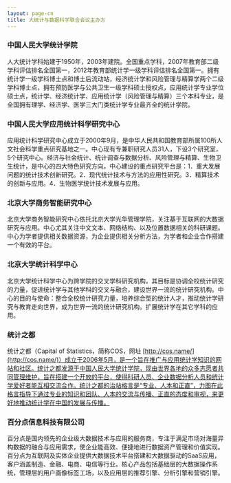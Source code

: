 ```yaml
---
layout: page-cn
title: 大统计与数据科学联合会议主办方
---
```


### 中国人民大学统计学院

人大统计学科始建于1950年，2003年建院。全国重点学科，2007年教育部二级学科评估排名全国第一，2012年教育部统计学一级学科评估排名全国第一。拥有统计学一级学科博士点和博士后流动站，经济统计学和风险管理与精算学两个二级学科博士点，拥有预防医学与公共卫生一级学科硕士授权点，应用统计学专业学位硕士点，统计学、经济统计学、应用统计学（风险管理与精算）三个本科专业，是全国拥有理学、经济学、医学三大门类统计学专业最齐全的统计学院。

### 中国人民大学应用统计科学研究中心

应用统计科学研究中心成立于2000年9月，是中华人民共和国教育部所属100所人文社会科学重点研究基地之一。中心现有专兼职研究人员31人，下设3个研究室，5个研究中心。经济与社会统计、统计调查与数据分析、风险管理与精算、生物卫生统计，是中心的四大特色研究方向。中心建设的重点研究平台是：1．重大发展问题的统计技术创新研究。2．现代统计技术与方法的应用性研究。3．精算技术的创新与应用。4．生物医学统计技术发展与应用。

### 北京大学商务智能研究中心

北京大学商务智能研究中心依托北京大学光华管理学院，关注基于互联网的大数据研究与应用。中心尤其关注中文文本、网络结构、以及位置数据相关的科研课题。中心为学者提供相关数据资源，为企业提供相关分析方法，为学者和企业合作搭建一个有效的平台。

### 北京大学统计科学中心

北京大学统计科学中心为跨学院的交叉学科研究机构，其目标是协调全校统计研究的力量，促进统计学与其他学科的交叉与融合，建设世界一流的统计研究机构。中心的目的与使命：整合全校统计研究力量，培养综合型的统计人才，推动统计学研究与教育走向世界，成为世界一流的统计研究机构。扩展统计学在其它学科的应用。

### 统计之都

统计之都（Capital of Statistics，简称COS，网址
[http://cos.name/](http://cos.name/)）成立于2006年5月，是一个旨在推广与应用统计学知识的网站和社区。统计之都发源于中国人民大学统计学院，现由世界各地的众多志愿者共同管理维护，旨在搭建一个开放的平台，使得科研人员、企业数据分析人员和统计学爱好者能互相交流合作。统计之都的治站格言是“专业、人本和正直”，力图在此格言指导下通过专业的知识和团队、人本的交流与传播、正直的态度和审视，来更好地推动统计学在中国的发展与传播。

### 百分点信息科技有限公司

百分点是国内领先的企业级大数据技术与应用的服务商，专注于满足市场对海量异构数据的融合与应用需求，使企业能高效、便捷地进行数据资产管理和价值实现。百分点为互联网及实体企业提供大数据技术平台搭建和大数据驱动的SaaS应用，客户涵盖制造、金融、电商、电信等行业。核心产品包括基础层的大数据操作系统，管理层的用户画像标签工场，以及应用层的推荐引擎、分析引擎和营销引擎。
